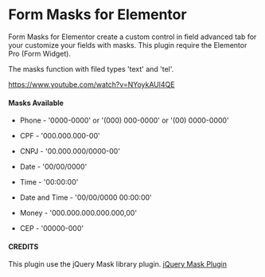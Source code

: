 # Form Masks for Elementor

Form Masks for Elementor create a custom control in field advanced tab for your customize your fields with masks. This plugin require the Elementor Pro (Form Widget).

The masks function with filed types 'text' and 'tel'.

https://www.youtube.com/watch?v=NYoykAUl4QE

#### Masks Available ####

* Phone - '0000-0000' or '(000) 000-0000' or '(00) 0000-0000'

* CPF - '000.000.000-00'

* CNPJ - '00.000.000/0000-00'

* Date - '00/00/0000'

* Time - '00:00:00'

* Date and Time - '00/00/0000 00:00:00'

* Money - '000.000.000.000.000,00'

* CEP - '00000-000'

#### CREDITS  ####

This plugin use the jQuery Mask library plugin. [jQuery Mask Plugin](https://github.com/igorescobar/jQuery-Mask-Plugin)
